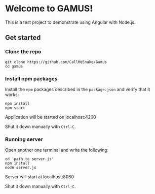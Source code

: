 # Welcome to GAMUS!

This is a test project to demonstrate using Angular with Node.js.

## Get started

### Clone the repo

```shell
git clone https://github.com/CallMeSnake/Gamus
cd gamus
```

### Install npm packages

Install the `npm` packages described in the `package.json` and verify that it works:

```shell
npm install
npm start
```

Application will be started on localhost:4200

Shut it down manually with `Ctrl-C`.

### Running server

Open another one terminal and write the following:

```shell
cd 'path to server.js'
npm install
node server.js
```

Server will start at localhost:8080

Shut it down manually with `Ctrl-C`.
